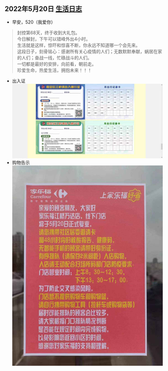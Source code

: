 ## 2022年5月20日  [生活日志](../life.md)
- 早安，520（我爱你）
>  封控第68天，终于收到大礼包。  
  今日解封，下午可以错峰外出4小时。  
  生活就是这样，惊吓和惊喜不断，你永远不知道哪一个会先来。  
  这段日子，刻骨铭心：感谢所有关心疫情的人们；无数默默奉献，蜗居在家的人们；奋战一线，忙碌战斗的人们。  
  一切都是最好的安排，向前看，朝前走。  
  珍爱生命，热爱生活，拥抱未来！！！
- 出入证      
  ![](../img/20220520.jpg)
- 购物告示    
  ![](../img/20220520a.jpg)
